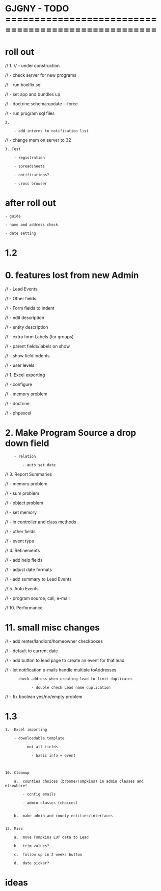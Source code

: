 GJGNY - TODO ====================================================
=================================================================	

roll out
====================================

//	1.
//		- under construction
	
//		- check server for new programs
	
//		- run boolfix.sql
		
//		- set app and bundles up	
	
//		- doctrine:schema:update --force
		
//		- run program sql files

	2.
	
		- add interns to notification list	
		
//		- change mem on server to 32


	3. Test
	
		- registration
		
		- spreadsheets
		
		- notifications?
	
		- cross browser
	
	
after roll out
============================

	- guide
	
	- name and address check
	
	- date setting

	
	
1.2
============================

#	0.	features lost from new Admin

//		- Lead Events
			
//		- Other fields
					
//		- Form fields to indent
	
//		- edit description
		
//		- entity description
		
//		- extra form Labels (for groups)
		
//		- parent fields/labels on show
		
//		- show field indents
		
//		- user levels
		
	
//	1.	Excel exporting
	
//		- configure

//		- memory problem

//			- doctrine
			
//			- phpexcel
	
#	2.	Make Program Source a drop down field
	
		- relation
		
			- auto set date
			
	
//	3.	Report Summaries
	
//		- memory problem
		
//		- sum problem
	
//		- object problem
		
//		- set memory
		
//			- in controller and class methods
		
//		- other fields
		
//			- event type

	
//	4.	Refinements
	
//		- add help fields
		
//		- adjust date formats
	
//		- add summary to Lead Events
				
//	5.	Auto Events
	
//		- program source, call, e-mail		
			
		
		
	
//	10.	Performance
	
	
#	11.	small misc changes
	
//		- add renter/landlord/homeowner checkboxes
		
//		- default to current date

//		- add button to lead page to create an event for that lead

//		- let notification e-mails handle multiple toAddresses

		- check address when creating lead to limit duplicates
		
				- double check Lead name duplication
		
//		- fix boolean yes/no/empty problem
		

1.3		
===============================

	1.	Excel importing
	
		- downloadable template
		
			- not all fields
			
				- basic info + event
			
			
				
	10.	Cleanup
	
		a.  counties choices (broome/Tompkins) in admin classes and elsewhere!
	
			- config emails
		
			- admin classes (choices)

			
		b.  make admin and county entities/interfaces


	12.	Misc	

		a.	move Tompkins LUT data to Lead
		
		b.	trim values?
		
		c.	follow up in 2 weeks button
		
		d.	date picker?
		
ideas
====================================
	
	
